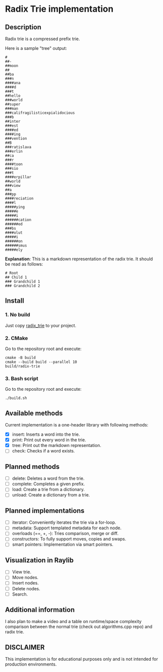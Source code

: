 # Radix Trie implementation

## Description
Radix trie is a compressed prefix trie. 

Here is a sample "tree" output:

```
#
##-
##moon
## 
##ba
###n
####ana
####d
###t
##hello
###world
##super
###man
###califragilisticexpialidocious
###b
##inter
###est
####ed
####ing
###vention
##B
###ratislava
###erlin
##ca
###r
####toon
###sio
###t
####erpillar
##world
###view
##a
###pp
####reciation
####l
#####ying
#####e
#####i
######cation
######ed
###bs
####olut
#####i
######on
######smus
#####ely
```

**Explanation**: This is a markdown representation of the radix trie. It should be read as follows:
```
# Root
## Child 1
### Grandchild 1
### Grandchild 2
```

## Install

### 1. No build
Just copy [radix\_trie](src/radix_trie.hpp) to your project.

### 2. CMake
Go to the repository root and execute:
```
cmake -B build
cmake --build build --parallel 10
build/radix-trie
```

### 3. Bash script
Go to the repository root and execute:
```
./build.sh
```

## Available methods 
Current implementation is a one-header library with following methods:
- [x] insert: Inserts a word into the trie.
- [x] print: Print out every word in the trie. 
- [x] tree: Print out the markdown representation. 
- [ ] check: Checks if a word exists.

## Planned methods
- [ ] delete: Deletes a word from the trie.
- [ ] complete: Completes a given prefix.
- [ ] load: Create a trie from a dictionary.
- [ ] unload: Create a dictionary from a trie.

## Planned implementations
- [ ] iterator: Conveniently iterates the trie via a for-loop.
- [ ] metadata: Support templated metadata for each node.
- [ ] overloads (==, +, -): Tries comparison, merge or diff.
- [ ] constructors: To fully support moves, copies and swaps.
- [ ] smart pointers: Implementation via smart pointers.

## Visualization in Raylib
- [ ] View trie.
- [ ] Move nodes.
- [ ] Insert nodes.
- [ ] Delete nodes. 
- [ ] Search.

## Additional information
I also plan to make a video and a table on runtime/space complexity comparison between the normal trie (check out algorithms.cpp repo) and radix trie.

## DISCLAIMER
This implementation is for educational purposes only and is not intended for production environments.
